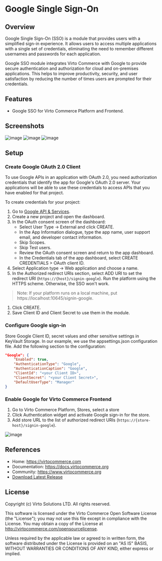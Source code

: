 # Google Single Sign-On

## Overview

Google Single Sign-On (SSO) is a module that provides users with a simplified sign-in experience. It allows users to access multiple applications with a single set of credentials, eliminating the need to remember different usernames and passwords for each application.

Google SSO module integrates Virto Commerce with Google to provide secure authentication and authorization for cloud and on-premises applications. This helps to improve productivity, security, and user satisfaction by reducing the number of times users are prompted for their credentials.


## Features
* Google SSO for Virto Commerce Platform and Frontend.

## Screenshots
![image](https://github.com/user-attachments/assets/d4b7e292-7317-4bdd-98f8-7e9105ae3a9e)
![image](https://github.com/user-attachments/assets/9fb75bea-9161-4fb2-89e0-b1a6c92d36cd)
![image](https://github.com/user-attachments/assets/b6c31c1a-1f95-4de0-97e2-81a04908bde3)


## Setup

### Create Google OAuth 2.0 Client
To use Google APIs in an application with OAuth 2.0, you need authorization credentials that identify the app for Google's OAuth 2.0 server. Your applications will be able to use these credentials to access APIs that you have enabled for that project.

To create credentials for your project:

1. Go to [Google API & Services](https://console.cloud.google.com/apis).
1. Create a new project and open the dashboard.
1. In the OAuth consent screen of the dashboard:
    * Select User Type → External and click CREATE.
    * In the App Information dialogue, type the app name, user support email, and developer contact information.
    * Skip Scopes.
    * Skip Test users.
    * Review the OAuth consent screen and return to the app dashboard.
    * In the Credentials tab of the app dashboard, select CREATE CREDENTIALS > OAuth client ID.
1. Select Application type → Web application and choose a name.
1. In the Authorized redirect URIs section, select ADD URI to set the redirect URI (`https://{host}/signin-google`). Run the platform using the HTTPS scheme. Otherwise, the SSO won't work.

> Note: If your platform runs on a local machine, put https://localhost:10645/signin-google.

1. Click CREATE.
1. Save Client ID and Client Secret to use them in the module.

### Configure Google sign-in
Store Google Client ID, secret values and other sensitive settings in KeyVault Storage. In our example, we use the appsettings.json configuration file. Add the following section to the configuration:

```json
"Google": {
    "Enabled": true,
    "AuthenticationType": "Google",
    "AuthenticationCaption": "Google",
    "ClientId": "<your Client ID>",
    "ClientSecret": "<your Client Secret>",
    "DefaultUserType": "Manager"
}
```

### Enable Google for Virto Commerce Frontend
1. Go to Virto Commerce Platform, Stores, select a store 
1. Click Authentication widget and activate Google sign-in for the store.
1. Add store URL to the list of authorized redirect URIs (`https://{store-host}/signin-google`).

![image](https://github.com/user-attachments/assets/75c82454-0f43-4c2a-bada-8d20332fa9b9)

## References
* Home: https://virtocommerce.com
* Documentation: https://docs.virtocommerce.org
* Community: https://www.virtocommerce.org
* [Download Latest Release](https://github.com/VirtoCommerce/vc-module-google-sso/releases)

## License
Copyright (c) Virto Solutions LTD.  All rights reserved.

This software is licensed under the Virto Commerce Open Software License (the "License"); you
may not use this file except in compliance with the License. You may
obtain a copy of the License at http://virtocommerce.com/opensourcelicense.

Unless required by the applicable law or agreed to in written form, the software
distributed under the License is provided on an "AS IS" BASIS,
WITHOUT WARRANTIES OR CONDITIONS OF ANY KIND, either express or
implied.
